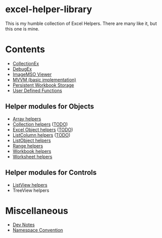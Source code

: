 # excel-helper-library
This is my humble collection of Excel Helpers.
There are many like it, but this one is mine. 

# Contents
- [CollectionEx](Collections/CollectionEx.md)
- [DebugEx](DebugEx/DebugEx.md)
- [ImageMSO Viewer](ImageMSO/ImageMSOViewer.md)
- [MVVM (basic implementation)](MVVM/MVVM.md)
- [Persistent Workbook Storage](PersistentStorage/PersistentStorage.md)
- [User Defined Functions](UDFs/UDFs.md)

## Helper modules for Objects
- [Array helpers](Arrays/ArrayHelpers.md)
- [Collection helpers](Collections/CollectionHelpers.md) ([TODO](Collections/TODO.md))
- [Excel Object helpers](ExcelObjectHelpers/ExcelObjectHelpers.md) ([TODO](ExcelObjectHelpers/TODO.md))
- [ListColumn helpers](ListColumns/ListColumnHelpers.md) ([TODO](ListColumns/TODO.md))
- [ListObject helpers](ListObjects/ListObjectHelpers.md)
- [Range helpers](Ranges/RangeHelpers.md)
- [Workbook helpers](Workbooks/WorkbookHelpers.md)
- [Worksheet helpers](Worksheets/WorksheetHelpers.md)

## Helper modules for Controls
- [ListView helpers](ListView/ListViewHelpers.md)
- TreeView helpers

# Miscellaneous
- [Dev Notes](TODO/DevNotes.md)
- [Namespace Convention](TODO/NamespaceConvention.md)